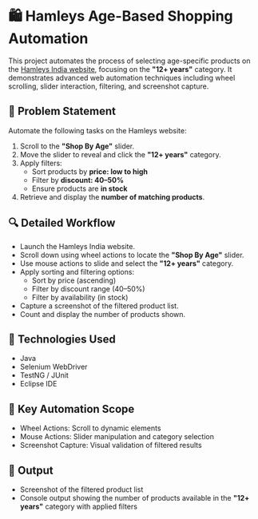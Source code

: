 # 🛍️ Hamleys Age-Based Shopping Automation

This project automates the process of selecting age-specific products on the [Hamleys India website](https://www.hamleys.in), focusing on the **"12+ years"** category. It demonstrates advanced web automation techniques including wheel scrolling, slider interaction, filtering, and screenshot capture.

## 📌 Problem Statement

Automate the following tasks on the Hamleys website:

1. Scroll to the **"Shop By Age"** slider.
2. Move the slider to reveal and click the **"12+ years"** category.
3. Apply filters:
   - Sort products by **price: low to high**
   - Filter by **discount: 40–50%**
   - Ensure products are **in stock**
4. Retrieve and display the **number of matching products**.

## 🔍 Detailed Workflow

- Launch the Hamleys India website.
- Scroll down using wheel actions to locate the **"Shop By Age"** slider.
- Use mouse actions to slide and select the **"12+ years"** category.
- Apply sorting and filtering options:
  - Sort by price (ascending)
  - Filter by discount range (40–50%)
  - Filter by availability (in stock)
- Capture a screenshot of the filtered product list.
- Count and display the number of products shown.

## 🧰 Technologies Used

- Java
- Selenium WebDriver
- TestNG / JUnit
- Eclipse IDE

## 🎯 Key Automation Scope

- Wheel Actions: Scroll to dynamic elements
- Mouse Actions: Slider manipulation and category selection
- Screenshot Capture: Visual validation of filtered results

## 📸 Output

- Screenshot of the filtered product list
- Console output showing the number of products available in the **"12+ years"** category with applied filters
